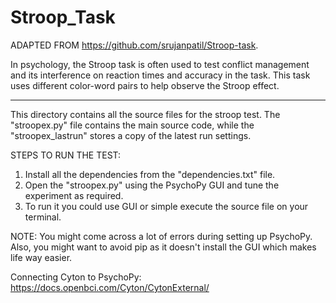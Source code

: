 # Stroop_Task

ADAPTED FROM https://github.com/srujanpatil/Stroop-task.

In psychology, the Stroop task is often used to test conflict management and its interference on reaction times and accuracy in the task. This task uses different color-word pairs to help observe the Stroop effect.

------------------------------------------------------------------------------------------------------

This directory contains all the source files for the stroop test.
The "stroopex.py" file contains the main source code, while the "stroopex_lastrun" stores a copy of the latest run settings.

STEPS TO RUN THE TEST:
  1) Install all the dependencies from the "dependencies.txt" file.
  2) Open the "stroopex.py" using the PsychoPy GUI and tune the experiment as required.
  3) To run it you could use GUI or simple execute the source file on your terminal.
  
NOTE: You might come across a lot of errors during setting up PsychoPy. Also, you might want to avoid pip as it doesn't install the GUI which makes life way easier.

Connecting Cyton to PsychoPy: https://docs.openbci.com/Cyton/CytonExternal/
